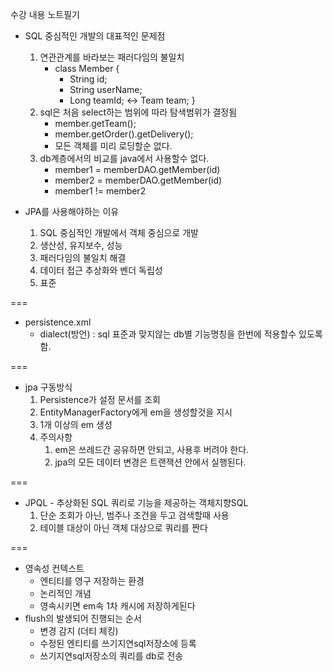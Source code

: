 수강 내용 노트필기

* SQL 중심적인 개발의 대표적인 문제점
  1. 연관관계를 바라보는 패러다임의 불일치
     * class Member { 
       * String id;
       * String userName;
       * Long teamId; <-> Team team;
       } 
  2. sql은 처음 select하는 범위에 따라 탐색범위가 결정됨
     * member.getTeam();
     * member.getOrder().getDelivery();
     * 모든 객체를 미리 로딩할순 없다.
  3. db계층에서의 비교를 java에서 사용할수 없다.
     * member1 = memberDAO.getMember(id)
     * member2 = memberDAO.getMember(id)
     * member1 != member2

* JPA를 사용해야하는 이유
  1. SQL 중심적인 개발에서 객체 중심으로 개발
  2. 생산성, 유지보수, 성능
  3. 패러다임의 불일치 해결
  4. 데이터 접근 추상화와 벤더 독립성
  5. 표준

===

* persistence.xml 
  * dialect(방언) : sql 표준과 맞지않는 db별 기능명칭을 한번에 적용할수 있도록 함.


===

* jpa 구동방식
  1. Persistence가 설정 문서를 조회
  2. EntityManagerFactory에게 em을 생성할것을 지시
  3. 1개 이상의 em 생성
  4. 주의사항
     1. em은 쓰레드간 공유하면 안되고, 사용후 버려야 한다.
     2. jpa의 모든 데이터 변경은 트랜잭션 안에서 실행된다.

===

* JPQL - 추상화된 SQL 쿼리로 기능을 제공하는 객체지향SQL
  1. 단순 조회가 아닌, 범주나 조건을 두고 검색할때 사용
  2. 테이블 대상이 아닌 객체 대상으로 쿼리를 짠다

===

* 영속성 컨텍스트
  * 엔티티를 영구 저장하는 환경
  * 논리적인 개념 
  * 영속시키면 em속 1차 캐시에 저장하게된다
* flush의 발생되어 진행되는 순서
  * 변경 감지 (더티 체킹)
  * 수정된 엔티티를 쓰기지연sql저장소에 등록
  * 쓰기지연sql저장소의 쿼리를 db로 전송